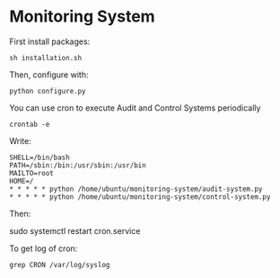 # Monitoring System

First install packages:

	sh installation.sh

Then, configure with:

	python configure.py

You can use cron to execute Audit and Control Systems periodically

	crontab -e

Write:

	SHELL=/bin/bash
	PATH=/sbin:/bin:/usr/sbin:/usr/bin
	MAILTO=root
	HOME=/
	* * * * * python /home/ubuntu/monitoring-system/audit-system.py
	* * * * * python /home/ubuntu/monitoring-system/control-system.py

Then:

  sudo systemctl restart cron.service

To get log of cron:

	grep CRON /var/log/syslog
